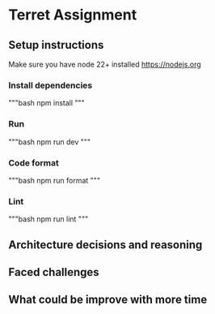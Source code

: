 # Terret Assignment

## Setup instructions

Make sure you have node 22+ installed
https://nodejs.org

### Install dependencies

"""bash
npm install
"""

### Run

"""bash
npm run dev
"""

### Code format

"""bash
npm run format
"""

### Lint

"""bash
npm run lint
"""

## Architecture decisions and reasoning

## Faced challenges

## What could be improve with more time
